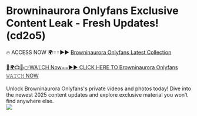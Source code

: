 # Browninaurora Onlyfans Exclusive Content Leak - Fresh Updates! (cd2o5)

🔥 ACCESS NOW 🌍==►► <a href="https://tinyurl.com/kvy9nzfs" rel="nofollow">Browninaurora Onlyfans Latest Collection</a>
<br><br>
[🔴🌍📺📱👉WA𝚃CH Now==►► CLICK HERE TO Browninaurora Onlyfans 𝚆𝙰𝚃𝙲𝙷 NOW](https://tinyurl.com/kvy9nzfs)
<br><br>
Unlock Browninaurora Onlyfans's private videos and photos today! Dive into the newest 2025 content updates and explore exclusive material you won’t find anywhere else.
<br>
<a href="https://tinyurl.com/kvy9nzfs" rel="nofollow" data-target="animated-image.originalLink"><img src="https://camo.githubusercontent.com/8a4f000d20f83aca3bf7ec5f350d767afa0574a8a352519fd8cfa583a6f93a33/68747470733a2f2f692e696d6775722e636f6d2f644a486b345a712e676966" data-canonical-src="https://i.imgur.com/dJHk4Zq.gif" style="max-width: 100%; display: inline-block;" data-target="animated-image.originalImage"></a>
<br>
